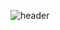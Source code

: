![header](https://capsule-render.vercel.app/api?type=waving&color=gradient&customColorList=12&height=300&section=header&text=yakcom&fontSize=80&fontAlignY=35&animation=fadeIn&desc=Welcome%20to%20my%20GitHub%20profile&&fontColor=c9d1d9)


